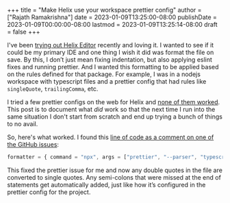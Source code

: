 +++
title = "Make Helix use your workspace prettier config"
author = ["Rajath Ramakrishna"]
date = 2023-01-09T13:25:00-08:00
publishDate = 2023-01-09T00:00:00-08:00
lastmod = 2023-01-09T13:25:14-08:00
draft = false
+++

I've been [trying out Helix Editor](https://rrajath.com/posts/exploring-helix-editor/) recently and loving it. I wanted to see if it could be my primary IDE and one thing I wish it did was format the file on save. By this, I don’t just mean fixing indentation, but also applying eslint fixes and running prettier. And I wanted this formatting to be applied based on the rules defined for that package. For example, I was in a nodejs workspace with typescript files and a prettier config that had rules like `singleQuote`, `trailingComma`, etc.

I tried a few prettier configs on the web for Helix and [none of them worked](https://github.com/helix-editor/helix/wiki/External-binary-formatter-configuration#prettier). This post is to document what _did_ work so that the next time I run into the same situation I don't start from scratch and end up trying a bunch of things to no avail.

So, here's what worked. I found this [line of code as a comment on one of the GitHub issues](https://github.com/helix-editor/helix/discussions/3198#discussioncomment-3324876):

```javascript
formatter = { command = "npx", args = ["prettier", "--parser", "typescript"] }
```

This fixed the prettier issue for me and now any double quotes in the file are converted to single quotes. Any semi-colons that were missed at the end of statements get automatically added, just like how it’s configured in the prettier config for the project.
